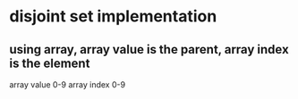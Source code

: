# disjoint set implementation

## using array, array value is the parent, array index is the element

array value 0-9
array index 0-9